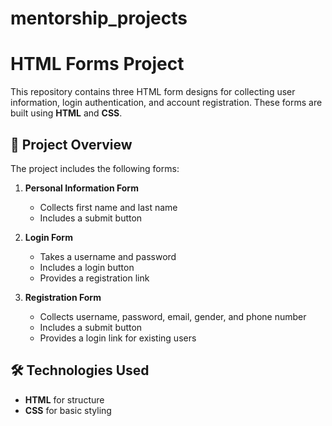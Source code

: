# mentorship_projects
# HTML Forms Project

This repository contains three HTML form designs for collecting user information, login authentication, and account registration. These forms are built using **HTML** and **CSS**.

## 📌 Project Overview

The project includes the following forms:

1. **Personal Information Form**  
   - Collects first name and last name  
   - Includes a submit button  

2. **Login Form**  
   - Takes a username and password  
   - Includes a login button  
   - Provides a registration link  

3. **Registration Form**  
   - Collects username, password, email, gender, and phone number  
   - Includes a submit button  
   - Provides a login link for existing users  

## 🛠 Technologies Used

- **HTML** for structure  
- **CSS** for basic styling  


